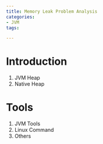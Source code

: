 ```yaml
---
title: Memory Leak Problem Analysis
categories:
- JVM
tags:

---
```


# Introduction
1. JVM Heap
2. Native Heap

# Tools
1. JVM Tools
2. Linux Command
3. Others



